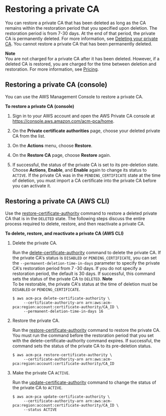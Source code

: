 # Restoring a private CA<a name="PCARestoreCA"></a>

You can restore a private CA that has been deleted as long as the CA remains within the restoration period that you specified upon deletion\. The restoration period is from 7\-30 days\. At the end of that period, the private CA is permanently deleted\. For more information, see [Deleting your private CA](PCADeleteCA.md)\. You cannot restore a private CA that has been permanently deleted\. 

**Note**  
You are not charged for a private CA after it has been deleted\. However, if a deleted CA is restored, you are charged for the time between deletion and restoration\. For more information, see [Pricing](PcaPricing.md)\.

## Restoring a private CA \(console\)<a name="RestoreCAConsole"></a>

You can use the AWS Management Console to restore a private CA\.

**To restore a private CA \(console\)**

1. Sign in to your AWS account and open the AWS Private CA console at [https://console\.aws\.amazon\.com/acm\-pca/home](https://console.aws.amazon.com/acm-pca/home)\. 

1. On the **Private certificate authorities** page, choose your deleted private CA from the list\.

1. On the **Actions** menu, choose **Restore**\. 

1. On the **Restore CA** page, choose **Restore** again\.

1. If successful, the status of the private CA is set to its pre\-deletion state\. Choose **Actions**, **Enable**, and **Enable** again to change its status to `ACTIVE`\. If the private CA was in the `PENDING_CERTIFICATE` state at the time of deletion, you must import a CA certificate into the private CA before you can activate it\.

## Restoring a private CA \(AWS CLI\)<a name="RestoreCli"></a>

Use the [restore\-certificate\-authority](https://docs.aws.amazon.com/cli/latest/reference/acm-pca/restore-certificate-authority.html) command to restore a deleted private CA that is in the `DELETED` state\. The following steps discuss the entire process required to delete, restore, and then reactivate a private CA\. 

**To delete, restore, and reactivate a private CA \(AWS CLI\)**

1. Delete the private CA\.

   Run the [delete\-certificate\-authority](https://docs.aws.amazon.com/cli/latest/reference/acm-pca/delete-certificate-authority.html) command to delete the private CA\. If the private CA's status is `DISABLED` or `PENDING_CERTIFICATE`, you can set the `--permanent-deletion-time-in-days` parameter to specify the private CA's restoration period from 7 \-30 days\. If you do not specify a restoration period, the default is 30 days\. If successful, this command sets the status of the private CA to `DELETED`\.
**Note**  
To be restorable, the private CA's status at the time of deletion must be `DISABLED` or `PENDING_CERTIFICATE`\.

   ```
   $ aws acm-pca delete-certificate-authority \
        --certificate-authority-arn arn:aws:acm-pca:region:account:certificate-authority/CA_ID \
        --permanent-deletion-time-in-days 16
   ```

1. Restore the private CA\.

   Run the [restore\-certificate\-authority](https://docs.aws.amazon.com/cli/latest/reference/acm-pca/restore-certificate-authority.html) command to restore the private CA\. You must run the command before the restoration period that you set with the delete\-certificate\-authority command expires\. If successful, the command sets the status of the private CA to its pre\-deletion status\.

   ```
   $ aws acm-pca restore-certificate-authority \
        --certificate-authority-arn arn:aws:acm-pca:region:account:certificate-authority/CA_ID
   ```

1. Make the private CA `ACTIVE`\.

   Run the [update\-certificate\-authority](https://docs.aws.amazon.com/cli/latest/reference/acm-pca/update-certificate-authority.html) command to change the status of the private CA to `ACTIVE`\.

   ```
   $ aws acm-pca update-certificate-authority \
        --certificate-authority-arn arn:aws:acm-pca:region:account:certificate-authority/CA_ID \
        --status ACTIVE
   ```